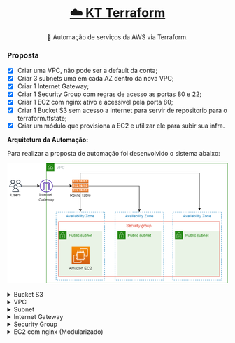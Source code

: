 <h1 align="center">
    <a href="https://pt-br.reactjs.org/">☁️ KT Terraform</a>
</h1>
<p align="center">🚀 Automação de serviços da AWS via Terraform.</p>

### Proposta

- [x] Criar uma VPC, não pode ser a default da conta;
- [x] Criar 3 subnets uma em cada AZ dentro da nova VPC;
- [x] Criar 1 Internet Gateway;
- [x] Criar 1 Security Group com regras de acesso as portas 80 e 22;
- [x] Criar 1 EC2 com nginx ativo e acessivel pela porta 80;
- [x] Criar 1 Bucket S3 sem acesso a internet para servir de repositorio para o terraform.tfstate;
- [x] Criar um módulo que provisiona a EC2 e utilizar ele para subir sua infra.

**Arquitetura da Automação:**

Para realizar a proposta de automação foi desenvolvido o sistema abaixo:

<p align="center">
  <img <img src="arquitetura.png">
</p>

<details><summary>Bucket S3</summary>

```js
resource "aws_s3_bucket" "kt-terraform" {
  bucket = "kt-terraform-luis" 

  
  versioning {
    enabled = true
  }
  
  tags = {
    Description = "Armazenamento do arquivo do terraform.tfstate"
    ManagedBy   = "Terraform"
    Owner       = "Luis Campos"
    CreatedAt   = "2022-02-05"
  }
}

```
testee

```js
terraform {

  required_providers {
    aws = {
      source  = "hashicorp/aws"
      version = "3.23.0"
    }
  }
  
  backend "s3" {
    bucket  = "kt-terraform-luis"
    key     = "kt/repositorio/terraform.tfstate"
    region  = "us-east-1"
    profile = "luis"
  }
}
```

</details>

<details><summary>VPC</summary>

```js
resource "aws_vpc" "vpc" {
  cidr_block = "192.168.0.0/16"
  tags       = merge(local.common_tags, { Name = "Terraform VPC" })
}
```
</details>

<details><summary>Subnet</summary>

```js
resource "aws_subnet" "subnet" {
  for_each = {
    "sub_a" : ["192.168.1.0/24", "${var.aws_region}a", "Subnet A"]
    "sub_b" : ["192.168.2.0/24", "${var.aws_region}b", "Subnet B"]
    "sub_c" : ["192.168.3.0/24", "${var.aws_region}c", "Subnet C"]
  }

  vpc_id            = aws_vpc.vpc.id
  cidr_block        = each.value[0] 
  availability_zone = each.value[1]
  tags              = merge(local.common_tags, { Name = each.value[2] })
}
```
</details>

<details><summary>Internet Gateway</summary>

```js
resource "aws_internet_gateway" "igtw" {
  vpc_id = aws_vpc.vpc.id
  tags   = merge(local.common_tags, { Name = "Terraform IGW" })
}
```
</details>

<details><summary>Security Group</summary>

```js
resource "aws_security_group" "sg" {
  name        = "SG Terraform"
  description = "Allow public inbound traffic"
  vpc_id      = aws_vpc.vpc.id
  tags        = merge(local.common_tags, { Name = "SG Terraform" })
  
  ingress {
    from_port   = 80 
    to_port     = 80 
    protocol    = "tcp"
    cidr_blocks = ["0.0.0.0/0"]
  }
  
  ingress {
    from_port   = 22 
    to_port     = 22 
    protocol    = "tcp"
    cidr_blocks = ["0.0.0.0/0"]
  }
  
  egress {
    from_port   = 0
    to_port     = 0
    protocol    = "-1"
    cidr_blocks = ["0.0.0.0/0"]
  }
}
```
</details>

<details><summary>EC2 com nginx (Modularizado)</summary>

```js
resource "aws_instance" "this" {
  ami                         = var.ami
  instance_type               = var.instance_type
  key_name                    = aws_key_pair.my_key.key_name
  vpc_security_group_ids      = [aws_security_group.sg.id]
  subnet_id                   = aws_subnet.subnet["sub_a"].id
  tags                        = merge(local.common_tags, { Name = "Nginx Instance" })
  associate_public_ip_address = true
  user_data                   = filebase64("nginx.sh")
}
```
</details>